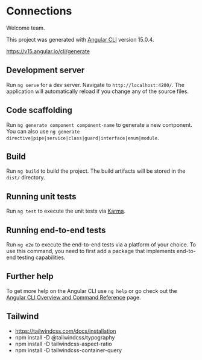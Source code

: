# Connections

Welcome team.



This project was generated with [Angular CLI](https://github.com/angular/angular-cli) version 15.0.4.

https://v15.angular.io/cli/generate

## Development server

Run `ng serve` for a dev server. Navigate to `http://localhost:4200/`. The application will automatically reload if you change any of the source files.

## Code scaffolding

Run `ng generate component component-name` to generate a new component. You can also use `ng generate directive|pipe|service|class|guard|interface|enum|module`.

## Build

Run `ng build` to build the project. The build artifacts will be stored in the `dist/` directory.

## Running unit tests

Run `ng test` to execute the unit tests via [Karma](https://karma-runner.github.io).

## Running end-to-end tests

Run `ng e2e` to execute the end-to-end tests via a platform of your choice. To use this command, you need to first add a package that implements end-to-end testing capabilities.

## Further help

To get more help on the Angular CLI use `ng help` or go check out the [Angular CLI Overview and Command Reference](https://angular.io/cli) page.



## Tailwind
- https://tailwindcss.com/docs/installation
- npm install -D @tailwindcss/typography
- npm install -D tailwindcss-aspect-ratio
- npm install  -D tailwindcss-container-query

